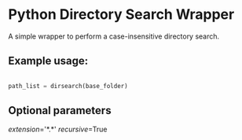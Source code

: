 # Python Directory Search Wrapper

A simple wrapper to perform a case-insensitive directory search.

## Example usage:

```python

path_list = dirsearch(base_folder)

```

## Optional parameters

*extension*='\*.\*'
*recursive*=True
